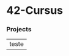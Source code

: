 <style>
 .
 {
  text-align:center;
  color: #fff;
 }
</style>
<h1>42-Cursus</h1>
<h3>Projects</h3>
<table style="text-align: center">
 <tr>
  <td>teste</td>
 </tr>
</table>
